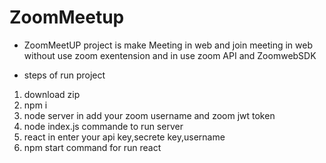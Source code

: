 # ZoomMeetup
* ZoomMeetUP project is make Meeting in web and join meeting in web without use zoom exentension and in use zoom API and ZoomwebSDK

* steps of run project
1) download zip
2) npm i
3) node server in add your zoom username and zoom jwt token
4) node index.js commande to run server
5) react in enter your api key,secrete key,username
6) npm start command for run react
